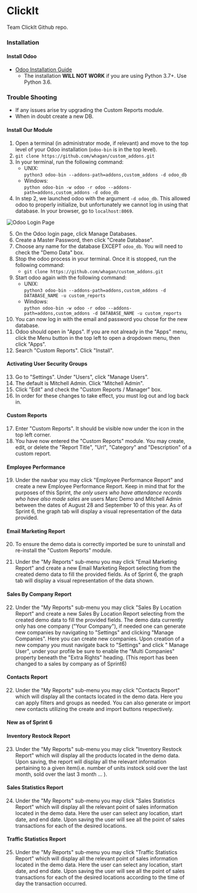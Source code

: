 # ClickIt
Team ClickIt Github repo.

### Installation

#### Install Odoo

* [Odoo Installation Guide](https://www.odoo.com/documentation/master/setup/install.html#source-install)
    * The installation **WILL NOT WORK** if you are using Python 3.7+. Use Python 3.6.

### Trouble Shooting

* If any issues arise try upgrading the Custom Reports module. 
* When in doubt create a new DB.

#### Install Our Module

1. Open a terminal (in administrator mode, if relevant) and move to the top level of your Odoo installation (`odoo-bin` is in the top level).
2. `git clone https://github.com/whagan/custom_addons.git`
3. In your terminal, run the following command:
    * UNIX:  
    `python3 odoo-bin --addons-path=addons,custom_addons -d odoo_db`
    * Windows:   
    `python odoo-bin -w odoo -r odoo --addons-path=addons,custom_addons -d odoo_db`
4. In step 2, we launched odoo with the argument `-d odoo_db`. This allowed odoo to properly initialize, but unfortunately we cannot log in using that database. In your browser, go to `localhost:8069`. 

![Odoo Login Page](https://github.com/jsalajka/images/blob/main/odoo_landing_page.png)

5. On the Odoo login page, click Manage Databases.
6. Create a Master Password, then click "Create Database". 
7. Choose any name for the database EXCEPT `odoo_db`. You will need to check the "Demo Data" box.
8. Stop the odoo process in your terminal. Once it is stopped, run the following command:
    * `git clone https://github.com/whagan/custom_addons.git`
9. Start odoo again with the following command:
    * UNIX:  
    `python3 odoo-bin --addons-path=addons,custom_addons -d DATABASE_NAME -u custom_reports`
    * Windows:  
    `python odoo-bin -w odoo -r odoo --addons-path=addons,custom_addons -d DATABASE_NAME -u custom_reports`  
10. You can now log in with the email and password you chose for the new database.
11. Odoo should open in "Apps". If you are not already in the "Apps" menu, click the Menu button in the top left to open a dropdown menu, then click "Apps".
12. Search "Custom Reports". Click "Install".

#### Activating User Security Groups

13. Go to "Settings". Under "Users", click "Manage Users". 
14. The default is Mitchell Admin. Click "Mitchell Admin".
15. Click "Edit" and check the "Custom Reports / Manager" box.
16. In order for these changes to take effect, you must log out and log back in.

#### Custom Reports

17. Enter "Custom Reports". It should be visible now under the icon in the top left corner.
18. You have now entered the "Custom Reports" module. You may create, edit, or delete the "Report Title", "Url", "Category" and "Description" of a custom report.

#### Employee Performance

19. Under the navbar you may click "Employee Performance Report" and create a new Employee Performance Report. Keep in mind that for the purposes of this Sprint, _the only users who have attendance records who have also made sales_ are users Marc Demo and Mitchell Admin between the dates of August 28 and September 10 of this year. As of Sprint 6, the graph tab will display a visual representation of the data provided. 

#### Email Marketing Report 

20. To ensure the demo data is correctly imported be sure to uninstall and re-install the "Custom Reports" module.

21. Under the "My Reports" sub-menu you may click "Email Marketing Report" and create a new Email Marketing Report selecting from the created demo data to fill the provided fields. As of Sprint 6, the graph tab will display a visual representation of the data shown. 

#### Sales By Company Report

22. Under the "My Reports" sub-menu you may click "Sales By Location Report" and create a new Sales By Location Report selecting from the created demo data to fill the provided fields. The demo data currently only has one company ("Your Company"), if needed one can generate new companies by navigating to "Settings" and clicking "Manage Companies". Here you can create new companies. Upon creation of a new company you must navigate back to "Settings" and click " Manage User", under your profile be sure to enable the "Multi Companies" property beneath the "Extra Rights" heading. (This report has been changed to a sales by company as of Sprint6)

#### Contacts Report

22. Under the "My Reports" sub-menu you may click "Contacts Report" which will display all the contacts located in the demo data. Here you can apply filters and groups as needed. You can also generate or import new contacts utilizing the create and import buttons respectively.

#### New as of Sprint 6

#### Inventory Restock Report

23. Under the "My Reports" sub-menu you may click "Inventory Restock Report" which will display all the products located in the demo data. Upon saving, the report will display all the relevant information pertaining to a given item(i.e. number of units instock sold over the last month, sold over the last 3 month ... ).

#### Sales Statistics Report  

24. Under the "My Reports" sub-menu you may click "Sales Statistics Report" which will display all the relevant point of sales information located in the demo data. Here the user can select any location, start date, and end date. Upon saving the user will see all the point of sales transactions for each of the desired locations. 

#### Traffic Statistics Report

25. Under the "My Reports" sub-menu you may click "Traffic Statistics Report" which will display all the relevant point of sales information located in the demo data. Here the user can select any location, start date, and end date. Upon saving the user will see all the point of sales transactions for each of the desired locations according to the time of day the transaction occurred. 
